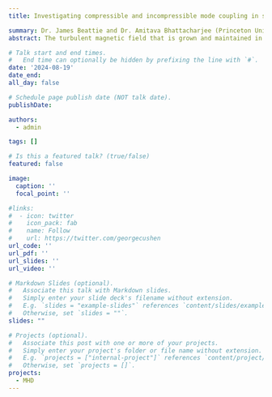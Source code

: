 ```yaml
---
title: Investigating compressible and incompressible mode coupling in supersonic turbulent dynamos relevant to the interstellar medium

summary: Dr. James Beattie and Dr. Amitava Bhattacharjee (Princeton University)
abstract: The turbulent magnetic field that is grown and maintained in our Galaxy is roughly an order of magnitude larger in strength than the ordered magnetic field. The only way to keep such a field energised is through a turbulent dynamo. Classical turbulent dynamo theory takes no account of compressibility of the plasma, however the plasma in the interstellar medium of our Galaxy is weakly-compressible and mildy-supersonic on large scales (~100pc), and highly-compressible and highly-supersonic on smaller scales (~10pc). Hence, for understanding the turbulent dynamo in our Galaxy, we must consider supersonic dynamos. Supersonic dynamos are less efficient both in growth rate and the final saturated magnetic to kinetic energy ratio compared to incompressible dynamos. A good explanation for why has not yet been made nor proven from first principles, and in fact there is reason to believe that compressible modes should enhance the dynamo through compression. To explore this question, we will utilise an advanced compressible transfer function framework outlined in Grete et al. (2017), tracking the energy fluxes in high resolution simulations, mode by mode, for all terms in the compressible / incompressible mode decomposed magnetohydrodynamic fluid equations. In particular, we will develop a better understanding for how compressible modes couple to incompressible modes (and vice versa) on various scales in the dynamo, in turn determining how compressible modes potentially inhibit dynamo action and solving this outstanding problem in compressible dynamo theory.

# Talk start and end times.
#   End time can optionally be hidden by prefixing the line with `#`.
date: '2024-08-19'
date_end: 
all_day: false

# Schedule page publish date (NOT talk date).
publishDate: 

authors:
  - admin

tags: []

# Is this a featured talk? (true/false)
featured: false

image:
  caption: ''
  focal_point: ''

#links:
#  - icon: twitter
#    icon_pack: fab
#    name: Follow
#    url: https://twitter.com/georgecushen
url_code: ''
url_pdf: ''
url_slides: ''
url_video: ''

# Markdown Slides (optional).
#   Associate this talk with Markdown slides.
#   Simply enter your slide deck's filename without extension.
#   E.g. `slides = "example-slides"` references `content/slides/example-slides.md`.
#   Otherwise, set `slides = ""`.
slides: ""

# Projects (optional).
#   Associate this post with one or more of your projects.
#   Simply enter your project's folder or file name without extension.
#   E.g. `projects = ["internal-project"]` references `content/project/deep-learning/index.md`.
#   Otherwise, set `projects = []`.
projects:
  - MHD
---
```

